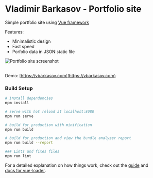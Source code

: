 # Vladimir Barkasov - Portfolio site

Simple portfolio site using [Vue framework](https://vuejs.org/)

Features:
- Minimalistic design
- Fast speed
- Porfolio data in JSON static file

![Portfolio site screenshot](https://github.com/vbarkasov/vbarkasov-portfolio-vue/blob/master/public/static/portfolio/2018-portfolio-site/screen_001.png?raw=true)
<br><br>

Demo: [https://vbarkasov.com](https://vbarkasov.com)

### Build Setup

``` bash
# install dependencies
npm install

# serve with hot reload at localhost:8080
npm run serve

# build for production with minification
npm run build

# build for production and view the bundle analyzer report
npm run build --report

### Lints and fixes files
npm run lint

```

For a detailed explanation on how things work, check out the [guide](http://vuejs-templates.github.io/webpack/) and [docs for vue-loader](http://vuejs.github.io/vue-loader).
